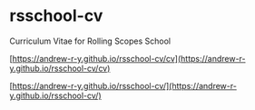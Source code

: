 # rsschool-cv
Curriculum Vitae for Rolling Scopes School

[https://andrew-r-y.github.io/rsschool-cv/cv](https://andrew-r-y.github.io/rsschool-cv/cv)

[https://andrew-r-y.github.io/rsschool-cv/](https://andrew-r-y.github.io/rsschool-cv/)